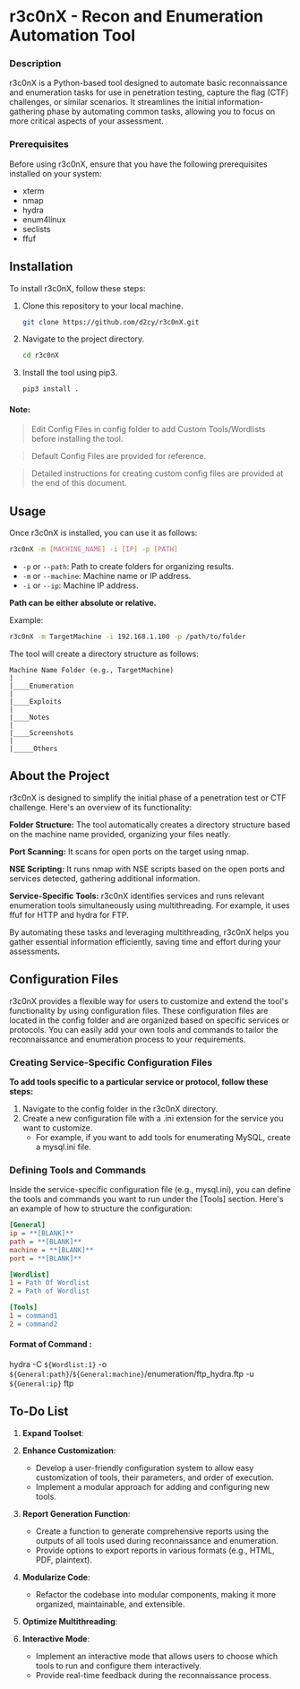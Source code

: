 # r3c0nX - Recon and Enumeration Automation Tool
### Description

r3c0nX is a Python-based tool designed to automate basic reconnaissance and enumeration tasks for use in penetration testing, capture the flag (CTF) challenges, or similar scenarios. It streamlines the initial information-gathering phase by automating common tasks, allowing you to focus on more critical aspects of your assessment.
### Prerequisites

Before using r3c0nX, ensure that you have the following prerequisites installed on your system:
-   xterm
-   nmap
-   hydra
-   enum4linux
-   seclists
-   ffuf

## Installation

To install r3c0nX, follow these steps:

1. Clone this repository to your local machine.

    ```bash
    git clone https://github.com/d2cy/r3c0nX.git
    ```

2. Navigate to the project directory.
    ```bash
    cd r3c0nX
    ```
3. Install the tool using pip3.
    ```bash
    pip3 install .
    ```

#### **Note:**

> Edit Config Files in config folder to add Custom Tools/Wordlists before installing the tool.

> Default Config Files are provided for reference.

> Detailed instructions for creating custom config files are provided at the end of this document.




## Usage

Once r3c0nX is installed, you can use it as follows:
```bash
r3c0nX -m [MACHINE_NAME] -i [IP] -p [PATH]
```
- `-p` or `--path`: Path to create folders for organizing results.
- `-m` or `--machine`: Machine name or IP address.
- `-i` or `--ip`: Machine IP address.

**Path can be either absolute or relative.** 

Example:

```bash
r3c0nX -m TargetMachine -i 192.168.1.100 -p /path/to/folder
```
The tool will create a directory structure as follows:
```
Machine Name Folder (e.g., TargetMachine)
|
|____Enumeration
|
|____Exploits
|
|____Notes
|
|____Screenshots
|
|_____Others

```


## **About the Project**

r3c0nX is designed to simplify the initial phase of a penetration test or CTF challenge. Here's an overview of its functionality:

**Folder Structure:** The tool automatically creates a directory structure based on the machine name provided, organizing your files neatly.

**Port Scanning:** It scans for open ports on the target using nmap.

**NSE Scripting:** It runs nmap with NSE scripts based on the open ports and services detected, gathering additional information.

**Service-Specific Tools:** r3c0nX identifies services and runs relevant enumeration tools simultaneously using multithreading. For example, it uses ffuf for HTTP and hydra for FTP.

By automating these tasks and leveraging multithreading, r3c0nX helps you gather essential information efficiently, saving time and effort during your assessments.

## **Configuration Files**

r3c0nX provides a flexible way for users to customize and extend the tool's functionality by using configuration files. These configuration files are located in the config folder and are organized based on specific services or protocols. You can easily add your own tools and commands to tailor the reconnaissance and enumeration process to your requirements.

### **Creating Service-Specific Configuration Files**

**To add tools specific to a particular service or protocol, follow these steps:**

1. Navigate to the config folder in the r3c0nX directory.
2. Create a new configuration file with a .ini extension for the service you want to customize. 
    - For example, if you want to add tools for enumerating MySQL, create a mysql.ini file.

### **Defining Tools and Commands**

Inside the service-specific configuration file (e.g., mysql.ini), you can define the tools and commands you want to run under the [Tools] section. Here's an example of how to structure the configuration:

```ini
[General]
ip = **[BLANK]**
path = **[BLANK]**
machine = **[BLANK]**
port = **[BLANK]**

[Wordlist]
1 = Path Of Wordlist
2 = Path of Wordlist

[Tools]
1 = command1
2 = command2

```
#### Format of Command :

hydra -C `${Wordlist:1}` -o `${General:path}`/`${General:machine}`/enumeration/ftp_hydra.ftp -u `${General:ip}` ftp

## To-Do List
1.  **Expand Toolset**:
   
2. **Enhance Customization**:
   - Develop a user-friendly configuration system to allow easy customization of tools, their parameters, and order of execution.
   - Implement a modular approach for adding and configuring new tools.

3. **Report Generation Function**:
   - Create a function to generate comprehensive reports using the outputs of all tools used during reconnaissance and enumeration.
   - Provide options to export reports in various formats (e.g., HTML, PDF, plaintext).

4. **Modularize Code**:
   - Refactor the codebase into modular components, making it more organized, maintainable, and extensible.

5. **Optimize Multithreading**:

6. **Interactive Mode**:
   - Implement an interactive mode that allows users to choose which tools to run and configure them interactively.
   - Provide real-time feedback during the reconnaissance process.


